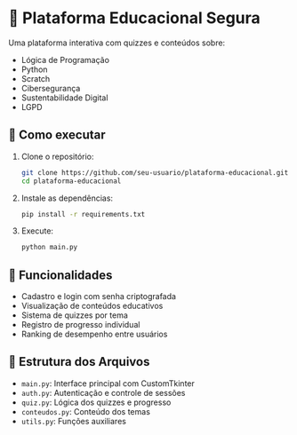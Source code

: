 # 🧠 Plataforma Educacional Segura

Uma plataforma interativa com quizzes e conteúdos sobre:
- Lógica de Programação
- Python
- Scratch
- Cibersegurança
- Sustentabilidade Digital
- LGPD

## 🚀 Como executar

1. Clone o repositório:
   ```bash
   git clone https://github.com/seu-usuario/plataforma-educacional.git
   cd plataforma-educacional
   ```

2. Instale as dependências:
   ```bash
   pip install -r requirements.txt
   ```

3. Execute:
   ```bash
   python main.py
   ```

## 🔐 Funcionalidades

- Cadastro e login com senha criptografada
- Visualização de conteúdos educativos
- Sistema de quizzes por tema
- Registro de progresso individual
- Ranking de desempenho entre usuários

## 📁 Estrutura dos Arquivos

- `main.py`: Interface principal com CustomTkinter
- `auth.py`: Autenticação e controle de sessões
- `quiz.py`: Lógica dos quizzes e progresso
- `conteudos.py`: Conteúdo dos temas
- `utils.py`: Funções auxiliares
